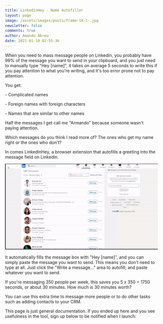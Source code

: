 ```yaml
---
title: LinkedinHey - Name Autofiller
layout: page
image: /assets/images/posts/frame-14-1-.jpg
newsletter: false
comments: true
author: Amando Abreu
date: 2021-01-10 02:55:36
---
```

When you need to mass message people on Linkedin, you probably have 99% of the message you want to send in your clipboard, and you just need to manually type "Hey \[name]", it takes on average 5 seconds to write this if you pay attention to what you're writing, and it's too error prone not to pay attention. 

You get:

\- Complicated names

\- Foreign names with foreign characters

\- Names that are similar to other names

Half the messages I get call me "Armando" because someone wasn't paying attention. 

Which messages do you think I read more of? The ones who get my name right or the ones who don't?

In comes LinkedinHey, a browser extension that autofills a greeting into the message field on Linkedin.

![](/assets/images/posts/ezgif-3-b7a5af0788b5.gif)

It automatically fills the message box with "Hey \[name]", and you can simply paste the message you want to send. This means you don't need to type at all. Just click the "Write a message..." area to autofill, and paste whatever you want to send.

If you're messaging 350 people per week, this saves you 5 x 350 = 1750 seconds, or about 30 minutes. How much is 30 minutes worth? 

You can use this extra time to message more people or to do other tasks such as adding contacts to your CRM.

This page is just general documentation. If you ended up here and you see usefulness in the tool, sign up below to be notified when I launch:

<div class="AW-Form-655664460"></div>
<script type="text/javascript">(function(d, s, id) {
    var js, fjs = d.getElementsByTagName(s)[0];
    if (d.getElementById(id)) return;
    js = d.createElement(s); js.id = id;
    js.src = "//forms.aweber.com/form/60/655664460.js";
    fjs.parentNode.insertBefore(js, fjs);
    }(document, "script", "aweber-wjs-zlhpg46e2"));
</script>